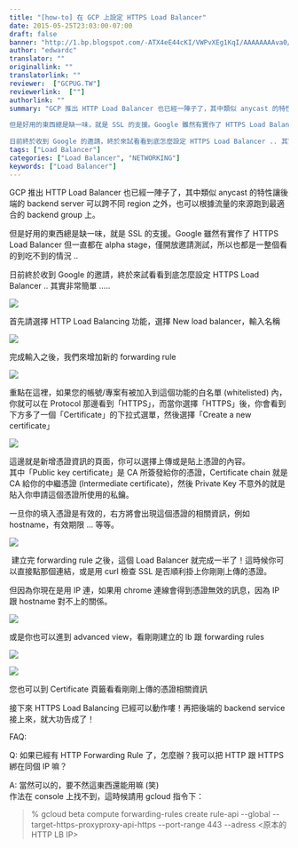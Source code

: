 ```yaml
---
title: "[how-to] 在 GCP 上設定 HTTPS Load Balancer"
date: 2015-05-25T23:03:00-07:00
draft: false
banner: "http://1.bp.blogspot.com/-ATX4eE44cKI/VWPvXEg1KqI/AAAAAAAAva0/PrlWuotndzs/s640/%25E8%259E%25A2%25E5%25B9%2595%25E5%25BF%25AB%25E7%2585%25A7%2B2015-05-26%2B%25E4%25B8%258A%25E5%258D%258810.16.44.png"
author: "edwardc"
translator: ""
originallink: ""
translatorlink: ""
reviewer:  ["GCPUG.TW"]
reviewerlink:  [""]
authorlink: ""
summary: "GCP 推出 HTTP Load Balancer 也已經一陣子了，其中類似 anycast 的特性讓後端的 backend server 可以跨不同 region 之外，也可以根據流量的來源跑到最適合的 backend group 上。  
  
但是好用的東西總是缺一味，就是 SSL 的支援。Google 雖然有實作了 HTTPS Load Balancer 但一直都在 alpha stage，僅開放邀請測試，所以也都是一整個看的到吃不到的情況 ..  
  
日前終於收到 Google 的邀請，終於來試看看到底怎麼設定 HTTPS Load Balancer .. 其實非常簡單 ....."
tags: ["Load Balancer"]
categories: ["Load Balancer", "NETWORKING"]
keywords: ["Load Balancer"]
---
```


GCP 推出 HTTP Load Balancer 也已經一陣子了，其中類似 anycast 的特性讓後端的 backend server 可以跨不同 region 之外，也可以根據流量的來源跑到最適合的 backend group 上。  
  
但是好用的東西總是缺一味，就是 SSL 的支援。Google 雖然有實作了 HTTPS Load Balancer 但一直都在 alpha stage，僅開放邀請測試，所以也都是一整個看的到吃不到的情況 ..  
  
日前終於收到 Google 的邀請，終於來試看看到底怎麼設定 HTTPS Load Balancer .. 其實非常簡單 .....  
  

[![](http://1.bp.blogspot.com/-ATX4eE44cKI/VWPvXEg1KqI/AAAAAAAAva0/PrlWuotndzs/s640/%25E8%259E%25A2%25E5%25B9%2595%25E5%25BF%25AB%25E7%2585%25A7%2B2015-05-26%2B%25E4%25B8%258A%25E5%258D%258810.16.44.png)](http://1.bp.blogspot.com/-ATX4eE44cKI/VWPvXEg1KqI/AAAAAAAAva0/PrlWuotndzs/s1600/%25E8%259E%25A2%25E5%25B9%2595%25E5%25BF%25AB%25E7%2585%25A7%2B2015-05-26%2B%25E4%25B8%258A%25E5%258D%258810.16.44.png)

  
首先請選擇 HTTP Load Balancing 功能，選擇 New load balancer，輸入名稱  
  

[![](http://3.bp.blogspot.com/-6qUW4hK3CN0/VWPvXEJtZhI/AAAAAAAAvaw/1sVYlA_Etbk/s640/%25E8%259E%25A2%25E5%25B9%2595%25E5%25BF%25AB%25E7%2585%25A7%2B2015-05-26%2B%25E4%25B8%258A%25E5%258D%258810.17.23.png)](http://3.bp.blogspot.com/-6qUW4hK3CN0/VWPvXEJtZhI/AAAAAAAAvaw/1sVYlA_Etbk/s1600/%25E8%259E%25A2%25E5%25B9%2595%25E5%25BF%25AB%25E7%2585%25A7%2B2015-05-26%2B%25E4%25B8%258A%25E5%258D%258810.17.23.png)

  
完成輸入之後，我們來增加新的 forwarding rule  
  

[![](http://1.bp.blogspot.com/-DwHZ-Cxhgo4/VWPvXJNgMhI/AAAAAAAAva4/vpEHv-Qng54/s640/%25E8%259E%25A2%25E5%25B9%2595%25E5%25BF%25AB%25E7%2585%25A7%2B2015-05-26%2B%25E4%25B8%258A%25E5%258D%258810.17.55.png)](http://1.bp.blogspot.com/-DwHZ-Cxhgo4/VWPvXJNgMhI/AAAAAAAAva4/vpEHv-Qng54/s1600/%25E8%259E%25A2%25E5%25B9%2595%25E5%25BF%25AB%25E7%2585%25A7%2B2015-05-26%2B%25E4%25B8%258A%25E5%258D%258810.17.55.png)

  
重點在這裡，如果您的帳號/專案有被加入到這個功能的白名單 (whitelisted) 內，你就可以在 Protocol 那邊看到「HTTPS」，而當你選擇「HTTPS」後，你會看到下方多了一個「Certificate」的下拉式選單，然後選擇「Create a new certificate」  
  

[![](http://2.bp.blogspot.com/-UPcWbjYC684/VWPvXsP7nXI/AAAAAAAAva8/ExKnnAMR6Fc/s640/%25E8%259E%25A2%25E5%25B9%2595%25E5%25BF%25AB%25E7%2585%25A7%2B2015-05-26%2B%25E4%25B8%258A%25E5%258D%258810.24.25.png)](http://2.bp.blogspot.com/-UPcWbjYC684/VWPvXsP7nXI/AAAAAAAAva8/ExKnnAMR6Fc/s1600/%25E8%259E%25A2%25E5%25B9%2595%25E5%25BF%25AB%25E7%2585%25A7%2B2015-05-26%2B%25E4%25B8%258A%25E5%258D%258810.24.25.png)

  
這邊就是新增憑證資訊的頁面，你可以選擇上傳或是貼上憑證的內容。  
其中「Public key certificate」是 CA 所簽發給你的憑證，Certificate chain 就是 CA 給你的中繼憑證 (Intermediate certificate)，然後 Private Key 不意外的就是貼入你申請這個憑證所使用的私鑰。  
  
一旦你的填入憑證是有效的，右方將會出現這個憑證的相關資訊，例如 hostname，有效期限 ... 等等。  
  

[![](http://1.bp.blogspot.com/-mcYijNcG50A/VWPvYKxzNeI/AAAAAAAAvbA/kqyxuntgYu0/s640/%25E8%259E%25A2%25E5%25B9%2595%25E5%25BF%25AB%25E7%2585%25A7%2B2015-05-26%2B%25E4%25B8%258A%25E5%258D%258810.31.04.png)](http://1.bp.blogspot.com/-mcYijNcG50A/VWPvYKxzNeI/AAAAAAAAvbA/kqyxuntgYu0/s1600/%25E8%259E%25A2%25E5%25B9%2595%25E5%25BF%25AB%25E7%2585%25A7%2B2015-05-26%2B%25E4%25B8%258A%25E5%258D%258810.31.04.png)

  
 建立完 forwarding rule 之後，這個 Load Balancer 就完成一半了！這時候你可以直接點那個連結，或是用 curl 檢查 SSL 是否順利掛上你剛剛上傳的憑證。  
  
但因為你現在是用 IP 連，如果用 chrome 連線會得到憑證無效的訊息，因為 IP 跟 hostname 對不上的關係。  

  

[![](http://4.bp.blogspot.com/-2RIqOhoKUZU/VWPvYmfGf7I/AAAAAAAAvbQ/rQGBAbfmVKs/s640/%25E8%259E%25A2%25E5%25B9%2595%25E5%25BF%25AB%25E7%2585%25A7%2B2015-05-26%2B%25E4%25B8%258A%25E5%258D%258811.41.57.png)](http://4.bp.blogspot.com/-2RIqOhoKUZU/VWPvYmfGf7I/AAAAAAAAvbQ/rQGBAbfmVKs/s1600/%25E8%259E%25A2%25E5%25B9%2595%25E5%25BF%25AB%25E7%2585%25A7%2B2015-05-26%2B%25E4%25B8%258A%25E5%258D%258811.41.57.png)

  
或是你也可以進到 advanced view，看剛剛建立的 lb 跟 forwarding rules  
  

[![](http://2.bp.blogspot.com/-CEUOUhJV_yA/VWPvYcr_rkI/AAAAAAAAvbI/tYppFhaa5ss/s640/%25E8%259E%25A2%25E5%25B9%2595%25E5%25BF%25AB%25E7%2585%25A7%2B2015-05-26%2B%25E4%25B8%258A%25E5%258D%258811.41.49.png)](http://2.bp.blogspot.com/-CEUOUhJV_yA/VWPvYcr_rkI/AAAAAAAAvbI/tYppFhaa5ss/s1600/%25E8%259E%25A2%25E5%25B9%2595%25E5%25BF%25AB%25E7%2585%25A7%2B2015-05-26%2B%25E4%25B8%258A%25E5%258D%258811.41.49.png)

  

  
[![](http://4.bp.blogspot.com/-GH4S634JLRI/VWPvYdHhb2I/AAAAAAAAvbE/LYAMBPSx1GE/s640/%25E8%259E%25A2%25E5%25B9%2595%25E5%25BF%25AB%25E7%2585%25A7%2B2015-05-26%2B%25E4%25B8%258A%25E5%258D%258810.31.25.png)](http://4.bp.blogspot.com/-GH4S634JLRI/VWPvYdHhb2I/AAAAAAAAvbE/LYAMBPSx1GE/s1600/%25E8%259E%25A2%25E5%25B9%2595%25E5%25BF%25AB%25E7%2585%25A7%2B2015-05-26%2B%25E4%25B8%258A%25E5%258D%258810.31.25.png)

您也可以到 Certificate 頁籤看看剛剛上傳的憑證相關資訊  
  
  
接下來 HTTPS Load Balancing 已經可以動作嘍！再把後端的 backend service 接上來，就大功告成了！  
  
  
FAQ:  
  
Q: 如果已經有 HTTP Forwarding Rule 了，怎麼辦？我可以把 HTTP 跟 HTTPS 綁在同個 IP 嘛？  
  
A: 當然可以的，要不然這東西還能用嘛 (笑)  
作法在 console 上找不到，這時候請用 gcloud 指令下：  
  

> % gcloud beta compute forwarding-rules create rule-api --global --target\-https\-proxyproxy\-api-https --port-range 443 --adress <原本的 HTTP LB IP>